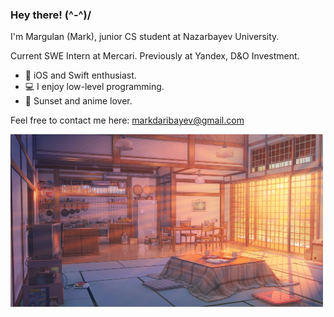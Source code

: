 ### Hey there! (^-^)/

I'm Margulan (Mark), junior CS student at Nazarbayev University.

Current SWE Intern at Mercari. Previously at Yandex, D&O Investment.

- 🍎 iOS and Swift enthusiast. 
- 💻 I enjoy low-level programming.
- 🌇 Sunset and anime lover.

Feel free to contact me here: markdaribayev@gmail.com

<img src="https://github.com/enumcase/enumcase/blob/main/assets/background.jpg" width="500">

